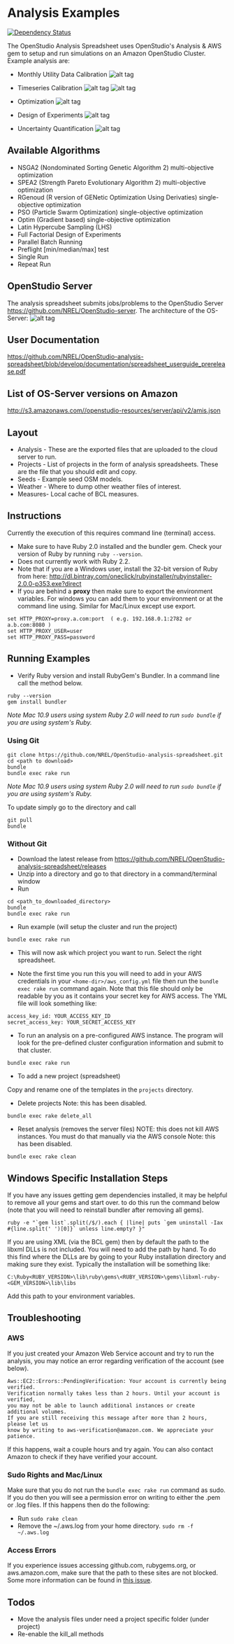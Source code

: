# Analysis Examples

[![Dependency Status](https://www.versioneye.com/user/projects/540a3047ccc023a17f0001d5/badge.svg?style=flat)](https://www.versioneye.com/user/projects/540a3047ccc023a17f0001d5)

The OpenStudio Analysis Spreadsheet uses OpenStudio's Analysis & AWS gem to setup and run simulations on an Amazon OpenStudio Cluster.  Example analysis are:

* Monthly Utility Data Calibration
![alt tag](https://cloud.githubusercontent.com/assets/2235296/10324111/7887be68-6c44-11e5-86de-9d004585ad8e.png)

* Timeseries Calibration
![alt tag](https://cloud.githubusercontent.com/assets/2235296/10324119/7d4919ce-6c44-11e5-982a-2216095b523d.png)
![alt tag](https://cloud.githubusercontent.com/assets/2235296/10324120/7ec41f60-6c44-11e5-941d-208286a63b32.png)
 
* Optimization
![alt tag](https://cloud.githubusercontent.com/assets/2235296/10324114/7a4e536a-6c44-11e5-9c64-57ef26658ed3.png)

* Design of Experiments
![alt tag](https://cloud.githubusercontent.com/assets/2235296/10324117/7bc4e34e-6c44-11e5-8bee-894b4412043d.png)

* Uncertainty Quantification
![alt tag](https://cloud.githubusercontent.com/assets/2235296/10324123/802cc5fa-6c44-11e5-86d8-c8db0302d514.png)

## Available Algorithms
* NSGA2 (Nondominated Sorting Genetic Algorithm 2) multi-objective optimization
* SPEA2 (Strength Pareto Evolutionary Algorithm 2) multi-objective optimization
* RGenoud (R version of GENetic Optimization Using Derivaties) single-objective optimization
* PSO (Particle Swarm Optimization) single-objective optimization
* Optim (Gradient based) single-objective optimization
* Latin Hypercube Sampling (LHS)
* Full Factorial Design of Experiments
* Parallel Batch Running
* Preflight [min/median/max] test
* Single Run
* Repeat Run

## OpenStudio Server
  The analysis spreadsheet submits jobs/problems to the OpenStudio Server https://github.com/NREL/OpenStudio-server.
  The architecture of the OS-Server:
  ![alt tag](https://cloud.githubusercontent.com/assets/2235296/10324109/764a00e8-6c44-11e5-8e96-828a06c8df63.png)
  
## User Documentation
  https://github.com/NREL/OpenStudio-analysis-spreadsheet/blob/develop/documentation/spreadsheet_userguide_prerelease.pdf

## List of OS-Server versions on Amazon
  http://s3.amazonaws.com//openstudio-resources/server/api/v2/amis.json

## Layout
* Analysis - These are the exported files that are uploaded to the cloud server to run.
* Projects - List of projects in the form of analysis spreadsheets. These are the file that you should edit and copy.
* Seeds - Example seed OSM models.
* Weather - Where to dump other weather files of interest.
* Measures- Local cache of BCL measures.

## Instructions

Currently the execution of this requires command line (terminal) access.  

* Make sure to have Ruby 2.0 installed and the bundler gem.  Check your version of Ruby by running `ruby --version`.
* Does not currently work with Ruby 2.2.
* Note that if you are a Windows user, install the 32-bit version of Ruby from here: http://dl.bintray.com/oneclick/rubyinstaller/rubyinstaller-2.0.0-p353.exe?direct
* If you are behind a **proxy** then make sure to export the environment variables.  For windows you can add them to your environment or at the command line using. Similar for Mac/Linux except use export.

```
set HTTP_PROXY=proxy.a.com:port  ( e.g. 192.168.0.1:2782 or a.b.com:8080 )
set HTTP_PROXY_USER=user 
set HTTP_PROXY_PASS=password
```

## Running Examples

* Verify Ruby version and install RubyGem's Bundler.  In a command line call the method below.

```
ruby --version
gem install bundler
```
*Note Mac 10.9 users using system Ruby 2.0 will need to run `sudo bundle` if you are using system's Ruby.*

### Using Git

```
git clone https://github.com/NREL/OpenStudio-analysis-spreadsheet.git
cd <path to download>
bundle 
bundle exec rake run
```
*Note Mac 10.9 users using system Ruby 2.0 will need to run `sudo bundle` if you are using system's Ruby.*

To update simply go to the directory and call

```
git pull
bundle
```

### Without Git

* Download the latest release from https://github.com/NREL/OpenStudio-analysis-spreadsheet/releases
* Unzip into a directory and go to that directory in a command/terminal window
* Run

```
cd <path_to_downloaded_directory>
bundle
bundle exec rake run
```

* Run example (will setup the cluster and run the project)

```
bundle exec rake run
```

* This will now ask which project you want to run. Select the right spreadsheet.

* Note the first time you run this you will need to add in your AWS credentials in your `<home-dir>/aws_config.yml` file then run the `bundle exec rake run` command again.  Note that this file should only be readable by you as it contains your secret key for AWS access. The YML file will look something like:


```
access_key_id: YOUR_ACCESS_KEY_ID
secret_access_key: YOUR_SECRET_ACCESS_KEY
```

* To run an analysis on a pre-configured AWS instance. The program will look for the pre-defined cluster configuration information and submit to that cluster.

```
bundle exec rake run
```

* To add a new project (spreadsheet)

Copy and rename one of the templates in the `projects` directory.

* Delete projects
Note: this has been disabled.

```
bundle exec rake delete_all
```

* Reset analysis (removes the server files) NOTE: this does not kill AWS instances. You must do that manually via the AWS console
Note: this has been disabled.

```
bundle exec rake clean
```


## Windows Specific Installation Steps

If you have any issues getting gem dependencies installed, it may be helpful to remove all your gems and start over.  to do this run the command below (note that you will need to reinstall bundler after removing all gems).

```
ruby -e "`gem list`.split(/$/).each { |line| puts `gem uninstall -Iax #{line.split(' ')[0]}` unless line.empty? }"
```


If you are using XML (via the BCL gem) then by default the path to the libxml DLLs is not included.  You will need to add the path by hand.  To do this find where the DLLs are by going to your Ruby installation directory and making sure they exist. Typically the installation will be something like:

```
C:\Ruby<RUBY_VERSION>\lib\ruby\gems\<RUBY_VERSION>\gems\libxml-ruby-<GEM_VERSION>\lib\libs
```

Add this path to your environment variables.

## Troubleshooting

### AWS

If you just created your Amazon Web Service account and try to run the analysis, you may notice an error regarding verification of the account (see below).

```
Aws::EC2::Errors::PendingVerification: Your account is currently being verified. 
Verification normally takes less than 2 hours. Until your account is verified, 
you may not be able to launch additional instances or create additional volumes. 
If you are still receiving this message after more than 2 hours, please let us 
know by writing to aws-verification@amazon.com. We appreciate your patience.
```

If this happens, wait a couple hours and try again.  You can also contact Amazon to check if they have verified your account.

### Sudo Rights and Mac/Linux

Make sure that you do not run the `bundle exec rake run` command as sudo.  If you do then you will see a permission error on writing to either the .pem or .log files.  If this happens then do the following:
* Run `sudo rake clean`
* Remove the ~/.aws.log from your home directory. `sudo rm -f ~/.aws.log`

### Access Errors

If you experience issues accessing github.com, rubygems.org, or aws.amazon.com, make sure that the path to these sites are not blocked.  Some more information can be found in [this issue](https://github.com/NREL/OpenStudio-analysis-gem/issues/3).

## Todos

* Move the analysis files under need a project specific folder (under project)
* Re-enable the kill_all methods

